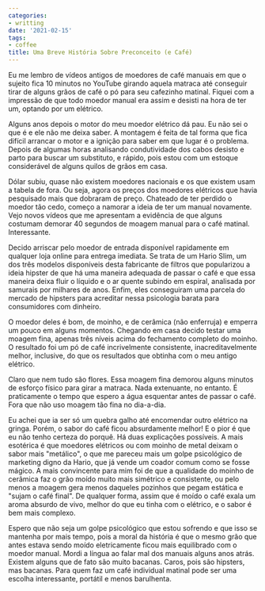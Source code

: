 ```yaml
---
categories:
- writting
date: '2021-02-15'
tags:
- coffee
title: Uma Breve História Sobre Preconceito (e Café)
---
```


Eu me lembro de vídeos antigos de moedores de café manuais em que o sujeito fica 10 minutos no YouTube girando aquela matraca até conseguir tirar de alguns grãos de café o pó para seu cafezinho matinal. Fiquei com a impressão de que todo moedor manual era assim e desisti na hora de ter um, optando por um elétrico.

Alguns anos depois o motor do meu moedor elétrico dá pau. Eu não sei o que é e ele não me deixa saber. A montagem é feita de tal forma que fica difícil arrancar o motor e a ignição para saber em que lugar é o problema. Depois de algumas horas analisando condutividade dos cabos desisto e parto para buscar um substituto, e rápido, pois estou com um estoque considerável de alguns quilos de grãos em casa.

Dólar subiu, quase não existem moedores nacionais e os que existem usam a tabela de fora. Ou seja, agora os preços dos moedores elétricos que havia pesquisado mais que dobraram de preço. Chateado de ter perdido o moedor tão cedo, começo a namorar a ideia de ter um manual novamente. Vejo novos vídeos que me apresentam a evidência de que alguns costumam demorar 40 segundos de moagem manual para o café matinal. Interessante.

Decido arriscar pelo moedor de entrada disponível rapidamente em qualquer loja online para entrega imediata. Se trata de um Hario Slim, um dos três modelos disponíveis desta fabricante de filtros que popularizou a ideia hipster de que há uma maneira adequada de passar o café e que essa maneira deixa fluir o líquido e o ar quente subindo em espiral, analisada por samurais por milhares de anos. Enfim, eles conseguiram uma parcela do mercado de hipsters para acreditar nessa psicologia barata para consumidores com dinheiro.

O moedor deles é bom, de moinho, e de cerâmica (não enferruja) e emperra um pouco em alguns momentos. Chegando em casa decido testar uma moagem fina, apenas três níveis acima do fechamento completo do moinho. O resultado foi um pó de café incrivelmente consistente, inacreditavelmente melhor, inclusive, do que os resultados que obtinha com o meu antigo elétrico.

Claro que nem tudo são flores. Essa moagem fina demorou alguns minutos de esforço físico para girar a matraca. Nada extenuante, no entanto. É praticamente o tempo que espero a água esquentar antes de passar o café. Fora que não uso moagem tão fina no dia-a-dia.

Eu achei que ia ser só um quebra galho até encomendar outro elétrico na gringa. Porém, o sabor do café ficou absurdamente melhor! E o pior é que eu não tenho certeza do porquê. Há duas explicações possíveis. A mais esotérica é que moedores elétricos ou com moinho de metal deixam o sabor mais "metálico", o que me pareceu mais um golpe psicológico de marketing digno da Hario, que já vende um coador comum como se fosse mágico. A mais convincente para mim foi de que a qualidade do moinho de cerâmica faz o grão moído muito mais simétrico e consistente, ou pelo menos a moagem gera menos daqueles pozinhos que pegam estática e "sujam o café final". De qualquer forma, assim que é moído o café exala um aroma absurdo de vivo, melhor do que eu tinha com o elétrico, e o sabor é bem mais complexo.

Espero que não seja um golpe psicológico que estou sofrendo e que isso se mantenha por mais tempo, pois a moral da história é que o mesmo grão que antes estava sendo moído eletricamente ficou mais equilibrado com o moedor manual. Mordi a língua ao falar mal dos manuais alguns anos atrás. Existem alguns que de fato são muito bacanas. Caros, pois são hipsters, mas bacanas. Para quem faz um café individual matinal pode ser uma escolha interessante, portátil e menos barulhenta.


